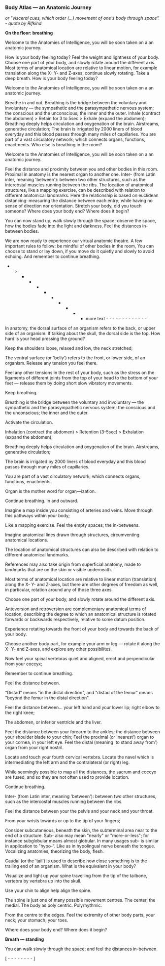 ### Body Atlas — an Anatomic Journey 
_or "visceral cues, which order (...) movement of one's body through space". - quote by Rifkind_

__On the floor: breathing__

Welcome to the Anatomies of Intelligence, you will be soon taken on a an anatomic journey.

How is your body feeling today? Feel the weight and lightness of your body. Choose one part of your body, and slowly rotate around the different axis. Most terms of anatomical location are relative to linear motion, for example translation along the X- Y- and Z-axes, continue slowly rotating. Take a deep breath. How is your body feeling today?

Welcome to the Anatomies of Intelligence, you will be soon taken on a an anatomic journey.

Breathe in and out. Breathing is the bridge between the voluntary and involuntary — the sympathetic and the parasympathetic nervous system; the conscious and the unconscious; the inner and the outer. Inhale (contract the abdomen) > Retain for 3 to 5sec > Exhale (expand the abdomen); Breathing deeply helps circulation and oxygenation of the brain. Airstreams, generative circulation; The brain is irrigated by 2000 liners of blood everyday and this blood passes through many miles of capillaries. You are part of a vast circulatory network; which connects organs, functions, enactments. Who else is breathing in the room?

Welcome to the Anatomies of Intelligence, you will be soon taken on a an anatomic journey.

Feel the distance and proximity between you and other bodies in this room. Proximal in anatomy is the nearest organ to another one. Inter- (from Latin inter, meaning 'between'): between two other structures, such as the intercostal muscles running between the ribs. The location of anatomical structures, like a mapping exercise, can be described with relation to different anatomical landmarks. Here the relationship is based on euclidean distancing: measuring the distance between each entry; while having no sense of direction nor orientation. Stretch your body, did you touch someone?
Where does your body end? Where does it begin?

You can now stand up, walk slowly through the space; observe the space, how the bodies fade into the light and darkness. Feel the distances in-between bodies. 

We are now ready to experience our virtual anatomic theatre. A few important rules to follow: be mindful of other bodies in the room, You can choose to stand or lay down, if you move do it quietly and slowly to avoid echoing. And remember to continue breathing.


- - - - - - - - - - - more text - - - - - - - - - - - - -

In anatomy, the dorsal surface of an organism refers to the back, or upper side of an organism. If talking about the skull, the dorsal side is the top. How hard is your head pressing the ground?

Keep the shoulders loose, relaxed and low, the neck stretched; 

The ventral surface (or 'belly') refers to the front, or lower side, of an organism. Release any tension you feel there.

Feel any other tensions in the rest of your body, such as the stress on the ligaments of different joints from the top of your head to the bottom of your feet — release them by doing short slow vibratory movements.

Keep breathing.

Breathing is the bridge between the voluntary and involuntary — the sympathetic and the parasympathetic nervous system; the conscious and the unconscious; the inner and the outer.

Activate the circulation.

Inhalation (contract the abdomen) > Retention (3-5sec) > Exhalation (expand the abdomen);

Breathing deeply helps circulation and oxygenation of the brain. Airstreams, generative circulation;

The brain is irrigated by 2000 liners of blood everyday and this blood passes through many miles of capillaries.

You are part of a vast circulatory network; which connects organs, functions, enactments.

Organ is the mother word for organ—ization. 

Continue breathing. In and outward.

Imagine a map inside you consisting of arteries and veins. Move through this pathways within your body; 

Like a mapping exercise. Feel the empty spaces; the in-betweens.

Imagine anatomical lines drawn through structures, circumventing anatomical locations. 

The location of anatomical structures can also be described with relation to different anatomical landmarks.

References may also take origin from superficial anatomy, made to landmarks that are on the skin or visible underneath. 

Most terms of anatomical location are relative to linear motion (translation) along the X- Y- and Z-axes, but there are other degrees of freedom as well, in particular, rotation around any of those three axes. 

Choose one part of your body, and slowly rotate around the different axis. 

Anteversion and retroversion are complementary anatomical terms of location, describing the degree to which an anatomical structure is rotated forwards or backwards respectively, relative to some datum position. 

Experience rotating towards the front of your body and towards the back of your body. 

Choose another body part, for example your arm or leg — rotate it along the X- Y- and Z-axes, and explore any other possibilites.

Now feel your spinal vertebras quiet and aligned, erect and perpendicular from your coccyx;

Remember to continue breathing.

Feel the distance between. 

“Distad" means "in the distal direction", and "distad of the femur" means "beyond the femur in the distal direction". 

Feel the distance between… your left hand and your lower lip; right elbow to the right knee;

The abdomen, or inferior ventricle and the liver.

Feel the distance between your forearm to the ankles; the distance between your shoulder blade to your chin; 
Feel the proximal (or 'nearest') organ to your cornea, in your left eye.
Feel the distal (meaning 'to stand away from') organ from your right nostril.

Locate and touch your fourth cervical vertebra.
Locate the navel which is intermediating the left arm and the contralateral (or right) leg. 

While seemingly possible to map all the distances, the sacrum and coccyx are fused, and so they are not often used to provide location.

Continue breathing.

Inter- (from Latin inter, meaning 'between'): between two other structures, such as the intercostal muscles running between the ribs.

Feel the distance between your the pelvis and your neck and your throat.

From your wrists towards or up to the tip of your fingers;

Consider subcutaneous, beneath the skin, the subterminal area near to the end of a structure. Sub- also may mean "nearly" or "more-or-less"; for instance subglobular means almost globular. In many usages sub- is similar in application to "hypo-“. Like as in hypolingual nerve beneath the tongue. Vocalizing anatomies, theorizing the body, flesh.

Caudal (or the 'tail') is used to describe how close something is to the trailing end of an organism. What is the equivalent in your body?

Visualize and light up your spine travelling from the tip of the tailbone, vertebra by vertebra up into the skull.

Use your chin to align help align the spine. 

The spine is just one of many possible movement centres. The center, the medial. The body as poly centric. Polyrhythmic.

From the centre to the edges. Feel the extremity of other body parts, your neck; your stomach; your toes.

Where does your body end? Where does it begin?

__Breath — standing__

You can walk slowly through the space; and feel the distances in-between.


[ - - - - - - - - ]
